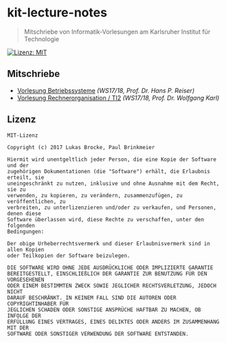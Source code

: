 # kit-lecture-notes

> Mitschriebe von Informatik-Vorlesungen am Karlsruher Institut für Technologie

[![Lizenz: MIT](https://img.shields.io/badge/Lizenz-MIT-yellow.svg)]()

## Mitschriebe

- [Vorlesung Betriebssysteme](betriebssysteme/README.md) _(WS17/18, Prof. Dr. Hans P. Reiser)_
- [Vorlesung Rechnerorganisation / TI2](rechnerorganisation/README.md) _(WS17/18, Prof. Dr. Wolfgang Karl)_

## Lizenz

```
MIT-Lizenz

Copyright (c) 2017 Lukas Brocke, Paul Brinkmeier

Hiermit wird unentgeltlich jeder Person, die eine Kopie der Software und der
zugehörigen Dokumentationen (die "Software") erhält, die Erlaubnis erteilt, sie
uneingeschränkt zu nutzen, inklusive und ohne Ausnahme mit dem Recht, sie zu
verwenden, zu kopieren, zu verändern, zusammenzufügen, zu veröffentlichen, zu
verbreiten, zu unterlizenzieren und/oder zu verkaufen, und Personen, denen diese
Software überlassen wird, diese Rechte zu verschaffen, unter den folgenden
Bedingungen:

Der obige Urheberrechtsvermerk und dieser Erlaubnisvermerk sind in allen Kopien
oder Teilkopien der Software beizulegen.

DIE SOFTWARE WIRD OHNE JEDE AUSDRÜCKLICHE ODER IMPLIZIERTE GARANTIE
BEREITGESTELLT, EINSCHLIEßLICH DER GARANTIE ZUR BENUTZUNG FÜR DEN VORGESEHENEN
ODER EINEM BESTIMMTEN ZWECK SOWIE JEGLICHER RECHTSVERLETZUNG, JEDOCH NICHT
DARAUF BESCHRÄNKT. IN KEINEM FALL SIND DIE AUTOREN ODER COPYRIGHTINHABER FÜR
JEGLICHEN SCHADEN ODER SONSTIGE ANSPRÜCHE HAFTBAR ZU MACHEN, OB INFOLGE DER
ERFÜLLUNG EINES VERTRAGES, EINES DELIKTES ODER ANDERS IM ZUSAMMENHANG MIT DER
SOFTWARE ODER SONSTIGER VERWENDUNG DER SOFTWARE ENTSTANDEN.
```
